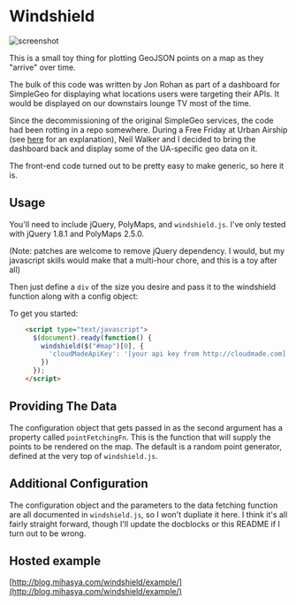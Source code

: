 # Windshield

![screenshot](https://raw.github.com/mihasya/windshield/master/windshield-screenshot.png)

This is a small toy thing for plotting GeoJSON points on a map as they "arrive" over time.

The bulk of this code was written by Jon Rohan as part of a dashboard for SimpleGeo for displaying what locations users were targeting their APIs. It would be displayed on our downstairs lounge TV most of the time.

Since the decommissioning of the original SimpleGeo services, the code had been rotting in a repo somewhere. During a Free Friday at Urban Airship (see [here](http://blogs.atlassian.com/2010/11/shipitday_in_the_wild/) for an explanation), Neil Walker and I decided to bring the dashboard back and display some of the UA-specific geo data on it.

The front-end code turned out to be pretty easy to make generic, so here it is.

## Usage

You'll need to include jQuery, PolyMaps, and `windshield.js`. I've only tested with jQuery 1.8.1 and PolyMaps 2.5.0.

(Note: patches are welcome to remove jQuery dependency. I would, but my javascript skills would make that a multi-hour chore, and this is a toy after all)

Then just define a `div` of the size you desire and pass it to the windshield function along with a config object:

To get you started:

```html
    <script type="text/javascript">
      $(document).ready(function() {
        windshield($("#map")[0], {
          'cloudMadeApiKey': '[your api key from http://cloudmade.com]',
        })
      });
    </script>
```

## Providing The Data

The configuration object that gets passed in as the second argument has a property called `pointFetchingFn`. This is the function that will supply the points to be rendered on the map. The default is a random point generator, defined at the very top of `windshield.js`.

## Additional Configuration

The configuration object and the parameters to the data fetching function are all documented in `windshield.js`, so I won't dupliate it here. I think it's all fairly straight forward, though I'll update the docblocks or this README if I turn out to be wrong.

## Hosted example

[http://blog.mihasya.com/windshield/example/](http://blog.mihasya.com/windshield/example/)
